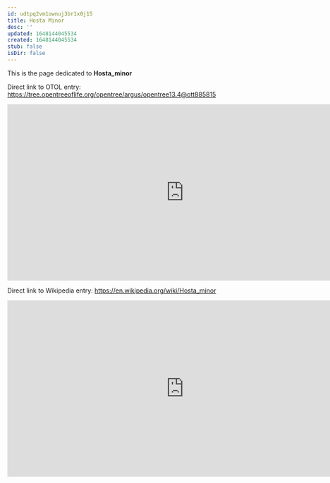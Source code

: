 ```yaml
---
id: udtpq2vm1ownuj3br1x0j15
title: Hosta Minor
desc: ''
updated: 1648144045534
created: 1648144045534
stub: false
isDir: false
---
```

This is the page dedicated to **Hosta_minor**


Direct link to OTOL entry: https://tree.opentreeoflife.org/opentree/argus/opentree13.4@ott885815



<html>
    <body>
    <iframe src="https://tree.opentreeoflife.org/opentree/argus/opentree13.4@ott885815"
    width="800" height="400" frameborder="0" allowfullscreen> </iframe>
    </body>
</html>
    


Direct link to Wikipedia entry: https://en.wikipedia.org/wiki/Hosta_minor



<html>
    <body>
    <iframe src="https://en.wikipedia.org/wiki/Hosta_minor"
    width="800" height="400" frameborder="0" allowfullscreen> </iframe>
    </body>
</html>
    
